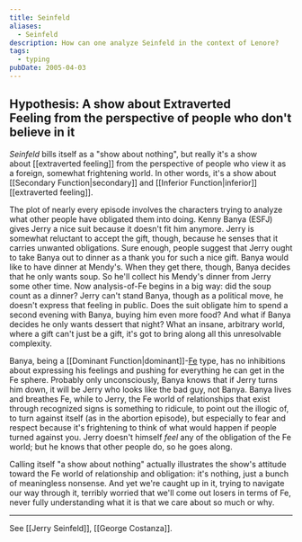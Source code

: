 ```yaml
---
title: Seinfeld
aliases:
  - Seinfeld
description: How can one analyze Seinfeld in the context of Lenore?
tags:
  - typing
pubDate: 2005-04-03
---
```


## Hypothesis: A show about Extraverted Feeling from the perspective of people who don't believe in it

*Seinfeld* bills itself as a "show about nothing", but really it's a show about [[extraverted feeling]] from the perspective of people who view it as a foreign, somewhat frightening world. In other words, it's a show about [[Secondary Function|secondary]] and [[Inferior Function|inferior]] [[extraverted feeling]].

The plot of nearly every episode involves the characters trying to analyze what other people have obligated them into doing. Kenny Banya (ESFJ) gives Jerry a nice suit because it doesn't fit him anymore. Jerry is somewhat reluctant to accept the gift, though, because he senses that it carries unwanted obligations. Sure enough, people suggest that Jerry ought to take Banya out to dinner as a thank you for such a nice gift. Banya would like to have dinner at Mendy's. When they get there, though, Banya decides that he only wants soup. So he'll collect his Mendy's dinner from Jerry some other time. Now analysis-of-Fe begins in a big way: did the soup count as a dinner? Jerry can't stand Banya, though as a political move, he doesn't express that feeling in public. Does the suit obligate him to spend a second evening with Banya, buying him even more food? And what if Banya decides he only wants dessert that night? What an insane, arbitrary world, where a gift can't just be a gift, it's got to bring along all this unresolvable complexity.

Banya, being a [[Dominant Function|dominant]]-[Fe](../../main/function-attitude/attitudes/extraverted-feeling) type, has no inhibitions about expressing his feelings and pushing for everything he can get in the Fe sphere. Probably only unconsciously, Banya knows that if Jerry turns him down, it will be Jerry who looks like the bad guy, not Banya. Banya lives and breathes Fe, while to Jerry, the Fe world of relationships that exist through recognized signs is something to ridicule, to point out the illogic of, to turn against itself (as in the abortion episode), but especially to fear and respect because it's frightening to think of what would happen if people turned against you. Jerry doesn't himself *feel* any of the obligation of the Fe world; but he knows that other people do, so he goes along.

Calling itself "a show about nothing" actually illustrates the show's attitude toward the Fe world of relationship and obligation: it's nothing, just a bunch of meaningless nonsense. And yet we're caught up in it, trying to navigate our way through it, terribly worried that we'll come out losers in terms of Fe, never fully understanding what it is that we care about so much or why.

---

See [[Jerry Seinfeld]], [[George Costanza]].
